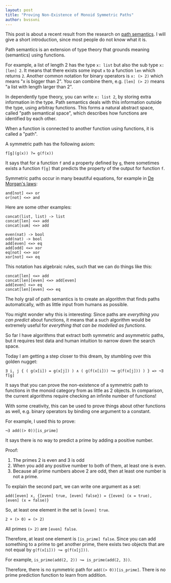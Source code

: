 ```yaml
---
layout: post
title: "Proving Non-Existence of Monoid Symmetric Paths"
author: bvssvni
---
```


This post is about a recent result from the research on [path semantics](https://github.com/bvssvni/path_semantics).
I will give a short introduction, since most people do not know what it is.

Path semantics is an extension of type theory that grounds meaning (semantics) using functions.

For example, a list of length 2 has the type `x: list` but also the sub type `x: [len] 2`.
It means that there exists some input `x` to a function `len` which returns `2`.
Another common notation for binary operators is `x: (> 2)` which means "x is bigger than 2".
You can combine them, e.g. `[len] (> 2)` means "a list with length larger than 2".

In dependently type theory, you can write `x: list 2`, by storing extra information in the type.
Path semantics deals with this information outside the type, using arbitray functions.
This forms a natural abstract space, called "path semantical space", which describes how functions are identified by each other.

When a function is connected to another function using functions, it is called a "path".

A symmetric path has the following axiom:

```
f[g](g(x)) ?= g(f(x))
```

It says that for a function `f` and a property defined by `g`, there sometimes exists a function `f[g]`
that predicts the property of the output for function `f`.

Symmetric paths occur in many beautiful equations, for example in [De Morgan's laws](https://en.wikipedia.org/wiki/De_Morgan%27s_laws):

```
and[not] <=> or
or[not] <=> and
```

Here are some other examples:

```
concat(list, list) -> list
concat[len] <=> add
concat[sum] <=> add

even(nat) -> bool
odd(nat) -> bool
add[even] <=> eq
add[odd] <=> xor
eq[not] <=> xor
xor[not] <=> eq
```

This notation has algebraic rules, such that we can do things like this:

```
concat[len] <=> add
concat[len][even] <=> add[even]
add[even] <=> eq
concat[len][even] <=> eq
```

The holy grail of path semantics is to create an algorithm that finds paths automatically,
with as little input from humans as possible.

You might wonder why this is interesting:
Since paths are *everything you can predict* about functions,
it means that a such algorithm would be extremely useful for *everything that can be modelled as functions*.

So far I have algorithms that extract both symmetric and asymmetric paths,
but it requires test data and human intuition to narrow down the search space.

Today I am getting a step closer to this dream, by stumbling over this golden nugget:

```
∃ i, j { ( g(x[i]) = g(x[j]) ) ∧ ( g(f(x[i])) ¬= g(f(x[j])) ) } => ¬∃ f[g]
```

It says that you can prove the non-existence of a symmetric path to functions in the monoid category
from as little as 2 objects.
In comparison, the current algorithms require checking an infinite number of functions!

With some creativity, this can be used to prove things about other functions as well,
e.g. binary operators by binding one argument to a constant.

For example, I used this to prove:

```
¬∃ add((> 0))[is_prime]
```

It says there is no way to predict a prime by adding a positive number.

Proof:

1. The primes 2 is even and 3 is odd
2. When you add any positive number to both of them, at least one is even.
3. Because all prime numbers above 2 are odd, then at least one number is not a prime.

To explain the second part, we can write one argument as a set:

```
add([even] x, {[even] true, [even] false}) = {[even] (x = true), [even] (x = false)}
```

So, at least one element in the set is `[even] true`.

`2 + (> 0) = (> 2)`

All primes `(> 2)` are `[even] false`.

Therefore, at least one element is `[is_prime] false`.
Since you can add something to a prime to get another prime,
there exists two objects that are not equal by `g(f(x[i])) ¬= g(f(x[j]))`.

For example, `is_prime(add(2, 2)) ¬= is_prime(add(2, 3))`.

Therefore, there is no symmetric path for `add((> 0))[is_prime]`.
There is no prime prediction function to learn from addition.
